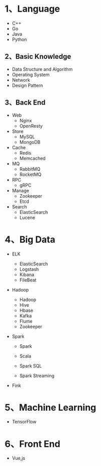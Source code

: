 # 1、Language

* C++
* Go
* Java
* Python

## 2、Basic Knowledge

* Data Structure and Algorithm
* Operating System
* Network
* Design Pattern

## 3、Back End

* Web
  * Nginx
  * OpenResty
* Store
  * MySQL
  * MongoDB
* Cache
  * Redis
  * Memcached
* MQ
  * RabbitMQ
  * RocketMQ
* RPC
  * gRPC
* Manage
  * Zookeeper
  * Etcd
* Search
  * ElasticSearch
  * Lucene

# 4、Big Data

* ELK

  * ElasticSearch
  * Logstash
  * Kibana
  * FileBeat

* Hadoop

  * Hadoop
  * Hive
  * Hbase
  * Kafka
  * Flume
  * Zookeeper

* Spark

  * Spark

  * Scala
  * Spark SQL
  * Spark Streaming

* Fink

# 5、Machine Learning

* TensorFlow

# 6、Front End

* Vue,js


